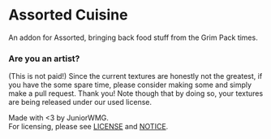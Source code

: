 # Assorted Cuisine
An addon for Assorted, bringing back food stuff from the Grim Pack times.

### Are you an artist?
(This is not paid!) Since the current textures are honestly not the greatest, if you have the some spare time, please consider making some and simply make a pull request. Thank you! Note though that by doing so, your textures are being released under our used license.

Made with \<3 by JuniorWMG.
<br>For licensing, please see [LICENSE](https://github.com/JuniorWolfgamingDE/AssortedCuisine/blob/new/LICENSE) and [NOTICE](https://github.com/JuniorWolfgamingDE/AssortedCuisine/blob/new/NOTICE).